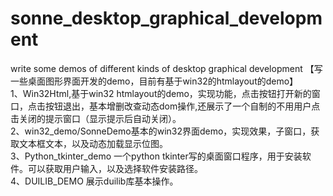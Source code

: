 # sonne_desktop_graphical_development
write some demos of different kinds of desktop graphical development 【写一些桌面图形界面开发的demo，目前有基于win32的htmlayout的demo】<br>1、Win32Html,基于win32 htmlayout的demo，实现功能，点击按钮打开新的窗口，点击按钮退出，基本增删改查动态dom操作,还展示了一个自制的不用用户点击关闭的提示窗口（显示提示后自动关闭）。<br>
2、win32_demo/SonneDemo基本的win32界面demo，实现效果，子窗口，获取文本框文本，以及动态加载显示位图。<br>
3、Python_tkinter_demo 一个python tkinter写的桌面窗口程序，用于安装软件。可以获取用户输入，以及选择软件安装路径。<br>
4、DUILIB_DEMO 展示duilib库基本操作。
